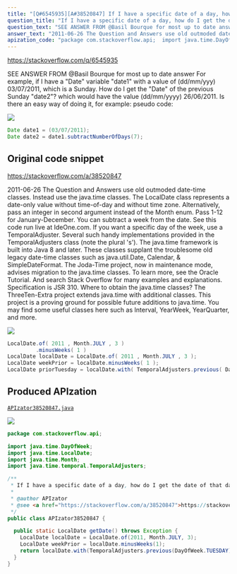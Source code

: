```yaml
---
title: "[Q#6545935][A#38520847] If I have a specific date of a day, how do I get the date of that day in the previous week?"
question_title: "If I have a specific date of a day, how do I get the date of that day in the previous week?"
question_text: "SEE ANSWER FROM @Basil Bourque for most up to date answer For example, if I have a \"Date\" variable \"date1\" with a value of (dd/mm/yyy) 03/07/2011, which is a Sunday. How do I get the \"Date\" of the previous Sunday \"date2\"? which would have the value (dd/mm/yyyy) 26/06/2011. Is there an easy way of doing it, for example: pseudo code:"
answer_text: "2011-06-26 The Question and Answers use old outmoded date-time classes. Instead use the java.time classes. The LocalDate class represents a date-only value without time-of-day and without time zone. Alternatively, pass an integer in second argument instead of the Month enum. Pass 1-12 for January-December. You can subtract a week from the date. See this code run live at IdeOne.com. If you want a specific day of the week, use a TemporalAdjuster. Several such handy implementations provided in the TemporalAdjusters class (note the plural 's'). The java.time framework is built into Java 8 and later. These classes supplant the troublesome old legacy date-time classes such as java.util.Date, Calendar, & SimpleDateFormat. The Joda-Time project, now in maintenance mode, advises migration to the java.time classes. To learn more, see the Oracle Tutorial. And search Stack Overflow for many examples and explanations. Specification is JSR 310. Where to obtain the java.time classes? The ThreeTen-Extra project extends java.time with additional classes. This project is a proving ground for possible future additions to java.time. You may find some useful classes here such as Interval, YearWeek, YearQuarter, and more."
apization_code: "package com.stackoverflow.api;  import java.time.DayOfWeek; import java.time.LocalDate; import java.time.Month; import java.time.temporal.TemporalAdjusters;  /**  * If I have a specific date of a day, how do I get the date of that day in the previous week?  *  * @author APIzator  * @see <a href=\"https://stackoverflow.com/a/38520847\">https://stackoverflow.com/a/38520847</a>  */ public class APIzator38520847 {    public static LocalDate getDate() throws Exception {     LocalDate localDate = LocalDate.of(2011, Month.JULY, 3);     LocalDate weekPrior = localDate.minusWeeks(1);     return localDate.with(TemporalAdjusters.previous(DayOfWeek.TUESDAY));   } }"
---
```


https://stackoverflow.com/q/6545935

SEE ANSWER FROM @Basil Bourque for most up to date answer
For example, if I have a &quot;Date&quot; variable &quot;date1&quot; with a value of (dd/mm/yyy) 03/07/2011, which is a Sunday. How do I get the &quot;Date&quot; of the previous Sunday &quot;date2&quot;? which would have the value (dd/mm/yyyy) 26/06/2011.
Is there an easy way of doing it, for example:
pseudo code:


<div class="code-logo"><img src="/stackoverflow.png" /></div>

```java
Date date1 = (03/07/2011);
Date date2 = date1.subtractNumberOfDays(7);
```


## Original code snippet

https://stackoverflow.com/a/38520847

2011-06-26
The Question and Answers use old outmoded date-time classes. Instead use the java.time classes.
The LocalDate class represents a date-only value without time-of-day and without time zone.
Alternatively, pass an integer in second argument instead of the Month enum. Pass 1-12 for January-December.
You can subtract a week from the date.
See this code run live at IdeOne.com.
If you want a specific day of the week, use a TemporalAdjuster.
Several such handy implementations provided in the TemporalAdjusters class (note the plural &#x27;s&#x27;).
The java.time framework is built into Java 8 and later. These classes supplant the troublesome old legacy date-time classes such as java.util.Date, Calendar, &amp; SimpleDateFormat.
The Joda-Time project, now in maintenance mode, advises migration to the java.time classes.
To learn more, see the Oracle Tutorial. And search Stack Overflow for many examples and explanations. Specification is JSR 310.
Where to obtain the java.time classes?
The ThreeTen-Extra project extends java.time with additional classes. This project is a proving ground for possible future additions to java.time. You may find some useful classes here such as Interval, YearWeek, YearQuarter, and more.

<div class="code-logo"><img src="/stackoverflow.png" /></div>

```java
LocalDate.of( 2011 , Month.JULY , 3 )
         .minusWeeks( 1 )
LocalDate localDate = LocalDate.of( 2011 , Month.JULY , 3 );
LocalDate weekPrior = localDate.minusWeeks( 1 );
LocalDate priorTuesday = localDate.with( TemporalAdjusters.previous( DayOfWeek.TUESDAY ) ) ;
```

## Produced APIzation

[`APIzator38520847.java`](https://github.com/pasqualesalza/apization-temp-data/raw/master/search/APIzator38520847.java)

<div class="code-logo"><img src="/apizator.png" /></div>

```java
package com.stackoverflow.api;

import java.time.DayOfWeek;
import java.time.LocalDate;
import java.time.Month;
import java.time.temporal.TemporalAdjusters;

/**
 * If I have a specific date of a day, how do I get the date of that day in the previous week?
 *
 * @author APIzator
 * @see <a href="https://stackoverflow.com/a/38520847">https://stackoverflow.com/a/38520847</a>
 */
public class APIzator38520847 {

  public static LocalDate getDate() throws Exception {
    LocalDate localDate = LocalDate.of(2011, Month.JULY, 3);
    LocalDate weekPrior = localDate.minusWeeks(1);
    return localDate.with(TemporalAdjusters.previous(DayOfWeek.TUESDAY));
  }
}

```